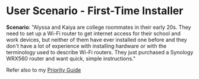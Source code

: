 # User Scenario - First-Time Installer

**Scenario**: "Alyssa and Kaiya are college roommates in their early 20s. They need to set up a Wi-Fi router to get internet access for their school and work devices, but neither of them have ever installed one before and they don't have a lot of experience with installing hardware or with the terminology used to describe Wi-Fi routers. They just purchased a Synology WRX560 router and want quick, simple instructions."

Refer also to my [Priority Guide](assets/docs/enter-pdf-filename-here.pdf)